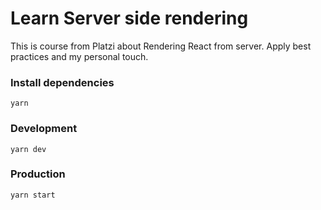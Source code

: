 # Learn Server side rendering

This is course from Platzi about Rendering React from server. Apply best practices and my personal touch.

### Install dependencies

```
yarn 
```

### Development

```
yarn dev
```


### Production

```
yarn start
```
